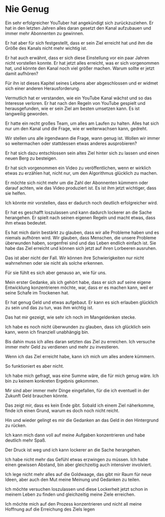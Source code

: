 # Nie Genug

Ein sehr erfolgreicher YouTuber hat angekündigt sich zurückzuziehen. Er hat in den letzten Jahren alles daran gesetzt den Kanal aufzubauen und immer mehr Abonnenten zu gewinnen.

Er hat aber für sich festgestellt, dass er sein Ziel erreicht hat und ihm die Größe des Kanals nicht mehr wichtig ist.

Er hat auch erwähnt, dass er sich diese Einstellung vor ein paar Jahren nicht vorstellen konnte. Er hat jetzt alles erreicht, was er sich vorgenommen hat, und könnte den Kanal noch viel größer machen. Warum sollte er jetzt damit aufhören?

Für ihn ist dieses Kapitel seines Lebens aber abgeschlossen und er widmet sich einer anderen Herausforderung.

Vermutlich hat er verstanden, wie ein YouTube Kanal wächst und so das Interesse verloren. Er hat nach den Regeln von YouTube gespielt und herausgefunden, wie er sein Ziel am besten umsetzen kann. Es ist langweilig geworden.

Er hatte ein recht großes Team, um alles am Laufen zu halten. Alles hat sich nur um den Kanal und die Frage, wie er weiterwachsen kann, gedreht.

Wir stellen uns alle irgendwann die Frage, wann genug ist. Wollen wir immer so weitermachen oder stattdessen etwas anderes ausprobieren?

Er hat sich dazu entschlossen sein altes Ziel hinter sich zu lassen und einen neuen Berg zu besteigen. 

Er hat sich vorgenommen ein Video zu veröffentlichen, wenn er wirklich etwas zu erzählen hat, nicht nur, um den Algorithmus glücklich zu machen.

Er möchte sich nicht mehr um die Zahl der Abonnenten kümmern oder darauf achten, wie das Video produziert ist. Es ist ihm jetzt wichtiger, dass sie helfen.

Ich könnte mir vorstellen, dass er dadurch noch deutlich erfolgreicher wird.

Er hat es geschafft loszulassen und kann dadurch lockerer an die Sache herangehen. Er spielt nach seinen eigenen Regeln und macht etwas, dass ihm etwas bedeutet.

Es hat mich darin bestärkt zu glauben, dass wir alle Probleme haben und es niemals aufhören wird. Wir glauben, dass Menschen, die unsere Probleme überwunden haben, sorgenfrei sind und das Leben endlich einfach ist. Sie habe das Ziel erreicht und können sich jetzt auf ihren Lorbeeren ausruhen.

Das ist aber nicht der Fall. Wir können ihre Schwierigkeiten nur nicht wahrnehmen oder sie nicht als solche erkennen. 

Für sie fühlt es sich aber genauso an, wie für uns.

Mein erster Gedanke, als ich gehört habe, dass er sich auf seine eigene Entwicklung konzentrieren möchte, war, dass er es machen kann, weil er seine Schafe im Trockenen hat. 

Er hat genug Geld und etwas aufgebaut. Er kann es sich erlauben glücklich zu sein und das zu tun, was ihm wichtig ist.

Das hat mir gezeigt, wie sehr ich noch im Mangeldenken stecke.

Ich habe es noch nicht überwunden zu glauben, dass ich glücklich sein kann, wenn ich finanziell unabhängig bin.

Bis dahin muss ich alles daran setzten das Ziel zu erreichen. Ich versuche immer mehr Geld zu verdienen und mehr zu investieren.

Wenn ich das Ziel erreicht habe, kann ich mich um alles andere kümmern.

So funktioniert es aber nicht.

Ich habe mich gefragt, was eine Summe wäre, die für mich genug wäre. Ich bin zu keinem konkreten Ergebnis gekommen.

Mir sind aber immer mehr Dinge eingefallen, für die ich eventuell in der Zukunft Geld brauchen könnte.

Das zeigt mir, dass es kein Ende gibt. Sobald ich einem Ziel näherkomme, finde ich einen Grund, warum es doch noch nicht reicht.

Hin und wieder gelingt es mir die Gedanken an das Geld in den Hintergrund zu rücken. 

Ich kann mich dann voll auf meine Aufgaben konzentrieren und habe deutlich mehr Spaß.

Der Druck ist weg und ich kann lockerer an die Sache herangehen.

Ich habe nicht mehr das Gefühl etwas erzwingen zu müssen. Ich habe einen gewissen Abstand, bin aber gleichzeitig auch intensiver involviert.

Ich lege nicht mehr alles auf die Goldwaage, das gibt mir Raum für neue Ideen, aber auch den Mut meine Meinung und Gedanken zu teilen.

Ich möchte versuchen loszulassen und diese Lockerheit jetzt schon in meinem Leben zu finden und gleichzeitig meine Ziele erreichen.

Ich möchte mich auf den Prozess konzentrieren und nicht all meine Hoffnung auf die Erreichung des Ziels legen
